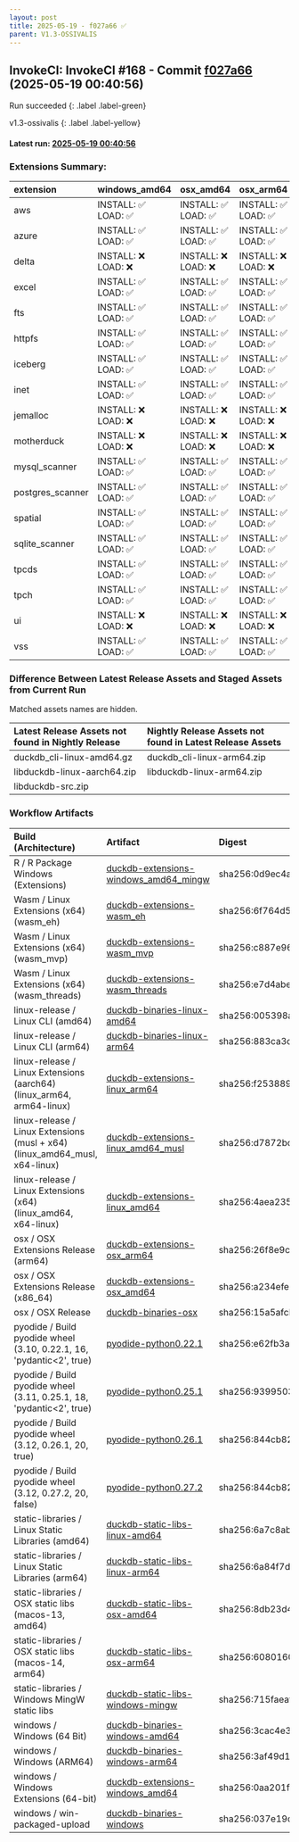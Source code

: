 ```yaml
---
layout: post
title: 2025-05-19 - f027a66 ✅
parent: V1.3-OSSIVALIS
---
```



## InvokeCI: InvokeCI #168 - Commit [f027a66](https://github.com/duckdb/duckdb/actions/runs/15101775070) (2025-05-19 00:40:56)
 Run succeeded
{: .label .label-green}

v1.3-ossivalis
{: .label .label-yellow}

#### Latest run: [ 2025-05-19 00:40:56 ](https://github.com/duckdb/duckdb/actions/runs/15101775070)

### Extensions Summary:

| extension        | windows_amd64      | osx_amd64          | osx_arm64          | linux_amd64        | linux_arm64        |
|:-----------------|:-------------------|:-------------------|:-------------------|:-------------------|:-------------------|
| aws              | INSTALL: ✅ LOAD: ✅ | INSTALL: ✅ LOAD: ✅ | INSTALL: ✅ LOAD: ✅ | INSTALL: ✅ LOAD: ✅ | INSTALL: ✅ LOAD: ✅ |
| azure            | INSTALL: ✅ LOAD: ✅ | INSTALL: ✅ LOAD: ✅ | INSTALL: ✅ LOAD: ✅ | INSTALL: ✅ LOAD: ✅ | INSTALL: ✅ LOAD: ✅ |
| delta            | INSTALL: ❌ LOAD: ❌ | INSTALL: ❌ LOAD: ❌ | INSTALL: ❌ LOAD: ❌ | INSTALL: ❌ LOAD: ❌ | INSTALL: ❌ LOAD: ❌ |
| excel            | INSTALL: ✅ LOAD: ✅ | INSTALL: ✅ LOAD: ✅ | INSTALL: ✅ LOAD: ✅ | INSTALL: ✅ LOAD: ✅ | INSTALL: ✅ LOAD: ✅ |
| fts              | INSTALL: ✅ LOAD: ✅ | INSTALL: ✅ LOAD: ✅ | INSTALL: ✅ LOAD: ✅ | INSTALL: ✅ LOAD: ✅ | INSTALL: ✅ LOAD: ✅ |
| httpfs           | INSTALL: ✅ LOAD: ✅ | INSTALL: ✅ LOAD: ✅ | INSTALL: ✅ LOAD: ✅ | INSTALL: ✅ LOAD: ✅ | INSTALL: ✅ LOAD: ✅ |
| iceberg          | INSTALL: ✅ LOAD: ✅ | INSTALL: ✅ LOAD: ✅ | INSTALL: ✅ LOAD: ✅ | INSTALL: ✅ LOAD: ✅ | INSTALL: ✅ LOAD: ✅ |
| inet             | INSTALL: ✅ LOAD: ✅ | INSTALL: ✅ LOAD: ✅ | INSTALL: ✅ LOAD: ✅ | INSTALL: ✅ LOAD: ✅ | INSTALL: ✅ LOAD: ✅ |
| jemalloc         | INSTALL: ❌ LOAD: ❌ | INSTALL: ❌ LOAD: ❌ | INSTALL: ❌ LOAD: ❌ |                    |                    |
| motherduck       | INSTALL: ❌ LOAD: ❌ | INSTALL: ❌ LOAD: ❌ | INSTALL: ❌ LOAD: ❌ | INSTALL: ❌ LOAD: ❌ | INSTALL: ❌ LOAD: ❌ |
| mysql_scanner    | INSTALL: ✅ LOAD: ✅ | INSTALL: ✅ LOAD: ✅ | INSTALL: ✅ LOAD: ✅ | INSTALL: ✅ LOAD: ✅ | INSTALL: ✅ LOAD: ✅ |
| postgres_scanner | INSTALL: ✅ LOAD: ✅ | INSTALL: ✅ LOAD: ✅ | INSTALL: ✅ LOAD: ✅ | INSTALL: ✅ LOAD: ✅ | INSTALL: ✅ LOAD: ✅ |
| spatial          | INSTALL: ✅ LOAD: ✅ | INSTALL: ✅ LOAD: ✅ | INSTALL: ✅ LOAD: ✅ | INSTALL: ✅ LOAD: ✅ | INSTALL: ✅ LOAD: ✅ |
| sqlite_scanner   | INSTALL: ✅ LOAD: ✅ | INSTALL: ✅ LOAD: ✅ | INSTALL: ✅ LOAD: ✅ | INSTALL: ✅ LOAD: ✅ | INSTALL: ✅ LOAD: ✅ |
| tpcds            | INSTALL: ✅ LOAD: ✅ | INSTALL: ✅ LOAD: ✅ | INSTALL: ✅ LOAD: ✅ | INSTALL: ✅ LOAD: ✅ | INSTALL: ✅ LOAD: ✅ |
| tpch             | INSTALL: ✅ LOAD: ✅ | INSTALL: ✅ LOAD: ✅ | INSTALL: ✅ LOAD: ✅ | INSTALL: ✅ LOAD: ✅ | INSTALL: ✅ LOAD: ✅ |
| ui               | INSTALL: ❌ LOAD: ❌ | INSTALL: ❌ LOAD: ❌ | INSTALL: ❌ LOAD: ❌ | INSTALL: ❌ LOAD: ❌ | INSTALL: ❌ LOAD: ❌ |
| vss              | INSTALL: ✅ LOAD: ✅ | INSTALL: ✅ LOAD: ✅ | INSTALL: ✅ LOAD: ✅ | INSTALL: ✅ LOAD: ✅ | INSTALL: ✅ LOAD: ✅ |

### Difference Between Latest Release Assets and Staged Assets from Current Run
Matched assets names are hidden.

| Latest Release Assets not found in Nightly Release   | Nightly Release Assets not found in Latest Release Assets   |
|:-----------------------------------------------------|:------------------------------------------------------------|
| duckdb_cli-linux-amd64.gz                            | duckdb_cli-linux-arm64.zip                                  |
| libduckdb-linux-aarch64.zip                          | libduckdb-linux-arm64.zip                                   |
| libduckdb-src.zip                                    |                                                             |

### Workflow Artifacts

| Build (Architecture)                                                        | Artifact                                                                                                                | Digest                                                                  |
|:----------------------------------------------------------------------------|:------------------------------------------------------------------------------------------------------------------------|:------------------------------------------------------------------------|
| R / R Package Windows (Extensions)                                          | [duckdb-extensions-windows_amd64_mingw](https://github.com/duckdb/duckdb/actions/runs/15101775070/artifacts/3148569056) | sha256:0d9ec4a16ca74f2f200fc957f3c81744f7fa3f9e89947c65fd04adc539e23dca |
| Wasm / Linux Extensions (x64) (wasm_eh)                                     | [duckdb-extensions-wasm_eh](https://github.com/duckdb/duckdb/actions/runs/15101775070/artifacts/3148194248)             | sha256:6f764d5526f26ffd3fdc82388e0bd3e8a0af99961b0ca75378187672943fb5f3 |
| Wasm / Linux Extensions (x64) (wasm_mvp)                                    | [duckdb-extensions-wasm_mvp](https://github.com/duckdb/duckdb/actions/runs/15101775070/artifacts/3148203467)            | sha256:c887e96d1056b3547728b1cc19e50f08315dfcd53e58906986fc1df703fcd2c5 |
| Wasm / Linux Extensions (x64) (wasm_threads)                                | [duckdb-extensions-wasm_threads](https://github.com/duckdb/duckdb/actions/runs/15101775070/artifacts/3148196599)        | sha256:e7d4abe6865066f61b72a219bc1862ab45b8b11e6d4a20afe6faad13d40d6948 |
| linux-release / Linux CLI (amd64)                                           | [duckdb-binaries-linux-amd64](https://github.com/duckdb/duckdb/actions/runs/15101775070/artifacts/3148207854)           | sha256:005398a16023e16602cf8248cc1bd594e701232620909c3d141953c9bb418228 |
| linux-release / Linux CLI (arm64)                                           | [duckdb-binaries-linux-arm64](https://github.com/duckdb/duckdb/actions/runs/15101775070/artifacts/3148207996)           | sha256:883ca3ce3d4f6a8f4c732c5a8bff8150497700eb7b2fd84e757f1bc67323d546 |
| linux-release / Linux Extensions (aarch64) (linux_arm64, arm64-linux)       | [duckdb-extensions-linux_arm64](https://github.com/duckdb/duckdb/actions/runs/15101775070/artifacts/3148282347)         | sha256:f253889c1d8e7123aa3694ba8ae0a408c032daebfd0ab4ed554e27ddcbd5e12d |
| linux-release / Linux Extensions (musl + x64) (linux_amd64_musl, x64-linux) | [duckdb-extensions-linux_amd64_musl](https://github.com/duckdb/duckdb/actions/runs/15101775070/artifacts/3148229436)    | sha256:d7872bc5840ae2811bbc422fb618e795cd4c88c1b2b96ef5d24dbbc23607fff9 |
| linux-release / Linux Extensions (x64) (linux_amd64, x64-linux)             | [duckdb-extensions-linux_amd64](https://github.com/duckdb/duckdb/actions/runs/15101775070/artifacts/3148149753)         | sha256:4aea2358675fc874da05c8822d4d588da8d8b2f255b006c28b3599a585717267 |
| osx / OSX Extensions Release (arm64)                                        | [duckdb-extensions-osx_arm64](https://github.com/duckdb/duckdb/actions/runs/15101775070/artifacts/3148261165)           | sha256:26f8e9c88d6c194fb5b0ade1b27f985e86fd90beb6110407ee7f3d19098e7d3c |
| osx / OSX Extensions Release (x86_64)                                       | [duckdb-extensions-osx_amd64](https://github.com/duckdb/duckdb/actions/runs/15101775070/artifacts/3148273101)           | sha256:a234efe79a922aa76de8350abdab32419bb856de01bcd83e6bce168ad395926a |
| osx / OSX Release                                                           | [duckdb-binaries-osx](https://github.com/duckdb/duckdb/actions/runs/15101775070/artifacts/3148147832)                   | sha256:15a5afcb392fb2f61fd0c72804ce269479c96d0db36b3724487da9eaf8970870 |
| pyodide / Build pyodide wheel (3.10, 0.22.1, 16, 'pydantic<2', true)        | [pyodide-python0.22.1](https://github.com/duckdb/duckdb/actions/runs/15101775070/artifacts/3148124362)                  | sha256:e62fb3a7023c03614ee41a4fe345bda5e7d21130638c35d5cd654d1f1e2d7647 |
| pyodide / Build pyodide wheel (3.11, 0.25.1, 18, 'pydantic<2', true)        | [pyodide-python0.25.1](https://github.com/duckdb/duckdb/actions/runs/15101775070/artifacts/3148119889)                  | sha256:9399503a031de4e2e5625dc0604904a53e6c4b3ce0c846fade8c0853914f75bb |
| pyodide / Build pyodide wheel (3.12, 0.26.1, 20, true)                      | [pyodide-python0.26.1](https://github.com/duckdb/duckdb/actions/runs/15101775070/artifacts/3148121347)                  | sha256:844cb8279afa35e26cf84b4ca70549531210c8dc161adfbeea88bf71316b95df |
| pyodide / Build pyodide wheel (3.12, 0.27.2, 20, false)                     | [pyodide-python0.27.2](https://github.com/duckdb/duckdb/actions/runs/15101775070/artifacts/3148121190)                  | sha256:844cb8279afa35e26cf84b4ca70549531210c8dc161adfbeea88bf71316b95df |
| static-libraries / Linux Static Libraries (amd64)                           | [duckdb-static-libs-linux-amd64](https://github.com/duckdb/duckdb/actions/runs/15101775070/artifacts/3148141669)        | sha256:6a7c8ab349db973a2135876e74ee1279f0b09188f4502fde118d11588f753061 |
| static-libraries / Linux Static Libraries (arm64)                           | [duckdb-static-libs-linux-arm64](https://github.com/duckdb/duckdb/actions/runs/15101775070/artifacts/3148143961)        | sha256:6a84f7d0c0b3dfd0e8e5635ae2e7b499b3c0946b37c1fc127afb9baa63e2d02c |
| static-libraries / OSX static libs (macos-13, amd64)                        | [duckdb-static-libs-osx-amd64](https://github.com/duckdb/duckdb/actions/runs/15101775070/artifacts/3148136296)          | sha256:8db23d4b046b0e0de8a0f0f489524f5fa389c708abf056d273066e4c1ca1efbd |
| static-libraries / OSX static libs (macos-14, arm64)                        | [duckdb-static-libs-osx-arm64](https://github.com/duckdb/duckdb/actions/runs/15101775070/artifacts/3148105273)          | sha256:6080160edce80cce3b3875da710a99f9f297f85560428cab5a1adfb1af6f2c9f |
| static-libraries / Windows MingW static libs                                | [duckdb-static-libs-windows-mingw](https://github.com/duckdb/duckdb/actions/runs/15101775070/artifacts/3148241536)      | sha256:715faeaf0075132c1c8a09f34e8dbbfdac633592e4429d40cad873fcd97a8076 |
| windows / Windows (64 Bit)                                                  | [duckdb-binaries-windows-amd64](https://github.com/duckdb/duckdb/actions/runs/15101775070/artifacts/3148189508)         | sha256:3cac4e361de9875e4652affe556eb0e095f9225bcad9561ed63cff59318e1ba7 |
| windows / Windows (ARM64)                                                   | [duckdb-binaries-windows-arm64](https://github.com/duckdb/duckdb/actions/runs/15101775070/artifacts/3148245118)         | sha256:3af49d133ebf3687aef67478d01c29cdf3f9a68c78591ff89499d6a5b7dfe35e |
| windows / Windows Extensions (64-bit)                                       | [duckdb-extensions-windows_amd64](https://github.com/duckdb/duckdb/actions/runs/15101775070/artifacts/3148648664)       | sha256:0aa201fe3e4b10de75cc32e3955924a30567a0eb2644db4ea0602a960656a1ee |
| windows / win-packaged-upload                                               | [duckdb-binaries-windows](https://github.com/duckdb/duckdb/actions/runs/15101775070/artifacts/3148246084)               | sha256:037e19c67bd6a038a64dd36758bbd91b3065b98001473ab531bfa2007760b65d |
